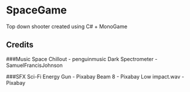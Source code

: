 # SpaceGame
Top down shooter created using C# + MonoGame

## Credits

###Music
Space Chillout - penguinmusic
Dark Spectrometer - SamuelFrancisJohnson

###SFX
Sci-Fi Energy Gun - Pixabay
Beam 8 - Pixabay
Low impact.wav - Pixabay
